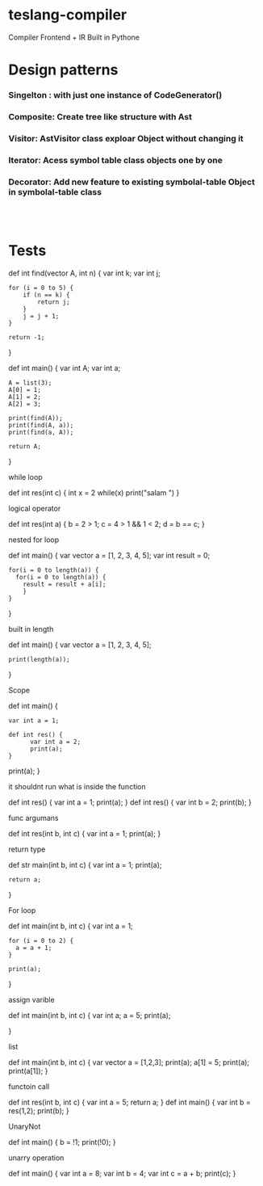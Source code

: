 # teslang-compiler
Compiler Frontend  +  IR  Built  in Pythone

# Design patterns           
### **Singelton**  : with just one instance of CodeGenerator()              
### **Composite**: Create tree like structure with Ast                     
### **Visitor**: AstVisitor class exploar Object without changing it            
### **Iterator**: Acess symbol table class objects one by one           
### **Decorator**: Add new feature to existing symbolal-table Object in symbolal-table class              

<br>        
<br>        

# Tests         
def int find(vector A, int n) {
    var int k;
    var int j;

    for (i = 0 to 5) {
        if (n == k) {
            return j;
        }
        j = j + 1;
    }   

    return -1;
}


def int main() {
    var int A;
    var int a;

    A = list(3);
    A[0] = 1;
    A[1] = 2;
    A[2] = 3;

    print(find(A));
    print(find(A, a));
    print(find(a, A));

    return A;
}






while loop

def int res(int c) {
    int x = 2
    while(x) print("salam ")
}


logical operator

def int res(int a) {
    b = 2 > 1;
    c = 4 > 1 && 1 < 2;
    d = b == c;
}




nested for loop

def int main() {
    var vector a = [1, 2, 3, 4, 5];
    var int result = 0;
    
    for(i = 0 to length(a)) {
      for(i = 0 to length(a)) {
        result = result + a[i];
        }
    }
}





built in length

def int main() {
    var vector a = [1, 2, 3, 4, 5];

    print(length(a));
}


Scope

def int main() {

    var int a = 1;

    def int res() {
          var int a = 2;
          print(a);
    }

   print(a);
}





it shouldnt run what is inside the function

def int res() {
    var int a = 1;
    print(a);
}
def int res() {
      var int b = 2;
      print(b);
}



func argumans

def int res(int b, int c) {
    var int a = 1;
    print(a);
}


return type

def str main(int b, int c) {
    var int a = 1;
    print(a);

    return a;
}



For loop

def int main(int b, int c) {
    var int a = 1;
    
    for (i = 0 to 2) {
      a = a + 1;
    }

    print(a);

}



assign varible

def int main(int b, int c) {
    var int a;
    a = 5;
    print(a);
    
}



list 

def int main(int b, int c) {
    var vector a = [1,2,3];
    print(a);
    a[1] = 5;
    print(a);
    print(a[1]);
}




functoin call

def int res(int b, int c) {
      var int a = 5;
      return a;
}
def int main() {
      var int b = res(1,2);
      print(b);
}



UnaryNot

def int main() {
    b = !1;
    print(!0);
}



unarry operation

def int main() {
      var int a = 8;
      var int b = 4;
      var int c = a + b;
      print(c);
}



 

